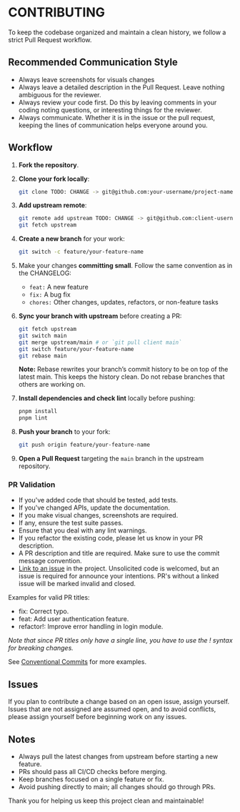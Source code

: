 # CONTRIBUTING

To keep the codebase organized and maintain a clean history, we follow a strict Pull Request workflow.

## Recommended Communication Style

* Always leave screenshots for visuals changes
* Always leave a detailed description in the Pull Request. Leave nothing ambiguous for the reviewer.
* Always review your code first. Do this by leaving comments in your coding noting questions, or interesting things for the reviewer.
* Always communicate. Whether it is in the issue or the pull request, keeping the lines of communication helps everyone around you.


## Workflow

1. **Fork the repository**.

2. **Clone your fork locally**:

    ```bash
    git clone TODO: CHANGE -> git@github.com:your-username/project-name.git
    ```

3. **Add upstream remote**:

    ```bash
    git remote add upstream TODO: CHANGE -> git@github.com:client-username/project-name.git
    git fetch upstream
    ```

4. **Create a new branch** for your work:

    ```bash
    git switch -c feature/your-feature-name
    ```

5. Make your changes **committing small**. Follow the same convention as in the CHANGELOG:

   - `feat:` A new feature
   - `fix:` A bug fix
   - `chores:` Other changes, updates, refactors, or non-feature tasks

6. **Sync your branch with upstream** before creating a PR:

    ```bash
    git fetch upstream
    git switch main
    git merge upstream/main # or `git pull client main`
    git switch feature/your-feature-name
    git rebase main
    ```

    **Note:** Rebase rewrites your branch’s commit history to be on top of the latest main. This keeps the history clean. Do not rebase branches that others are working on.

7. **Install dependencies and check lint** locally before pushing:

    ```bash
    pnpm install
    pnpm lint
    ```

8. **Push your branch** to your fork:

    ```bash
    git push origin feature/your-feature-name
    ```

9. **Open a Pull Request** targeting the `main` branch in the upstream repository.


### PR Validation

* If you've added code that should be tested, add tests.
* If you've changed APIs, update the documentation.
* If you make visual changes, screenshots are required.
* If any, ensure the test suite passes.
* Ensure that you deal with any lint warnings.
* If you refactor the existing code, please let us know in your PR description.
* A PR description and title are required. Make sure to use the commit message convention.
* [Link to an issue](https://help.github.com/en/github/writing-on-github/autolinked-references-and-urls) in the project. Unsolicited code is welcomed, but an issue is required for announce your intentions. PR's without a linked issue will be marked invalid and closed.

Examples for valid PR titles:

- fix: Correct typo.
- feat: Add user authentication feature.
- refactor!: Improve error handling in login module.

_Note that since PR titles only have a single line, you have to use the ! syntax for breaking changes._

See [Conventional Commits](https://www.conventionalcommits.org/en/v1.0.0/) for more examples.

## Issues

If you plan to contribute a change based on an open issue, assign yourself. Issues that are not assigned are assumed open, and to avoid conflicts, please assign yourself before beginning work on any issues.

## Notes

- Always pull the latest changes from upstream before starting a new feature.
- PRs should pass all CI/CD checks before merging.
- Keep branches focused on a single feature or fix.
- Avoid pushing directly to main; all changes should go through PRs.

Thank you for helping us keep this project clean and maintainable!
